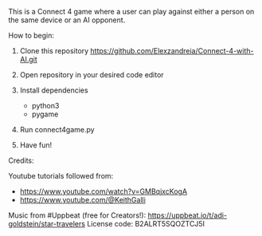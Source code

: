 This is a Connect 4 game where a user can play against either a person on the same device or an AI opponent.

How to begin:

1. Clone this repository
    https://github.com/Elexzandreia/Connect-4-with-AI.git

2. Open repository in your desired code editor

3. Install dependencies
    - python3
    - pygame

4. Run connect4game.py

5. Have fun!


Credits:

Youtube tutorials followed from:
- https://www.youtube.com/watch?v=GMBqjxcKogA 
- https://www.youtube.com/@KeithGalli

Music from #Uppbeat (free for Creators!):
https://uppbeat.io/t/adi-goldstein/star-travelers
License code: B2ALRT5SQOZTCJ5I